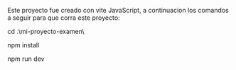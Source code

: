 Este proyecto fue creado con vite JavaScript, a continuacion los comandos a seguir para que corra este proyecto: 

cd .\mi-proyecto-examen\

npm install

npm run dev
